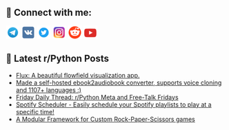 ## 🔎 Connect with me:
[<img src="https://github.com/bullbesh/bullbesh/blob/main/images/Telegram.png" width="32" height="32" />](https://t.me/bullbesh)
[<img src="https://github.com/bullbesh/bullbesh/blob/main/images/VK.png" width="32" height="32" />](https://vk.com/bullbesh)
[<img src="https://github.com/bullbesh/bullbesh/blob/main/images/Twitter.png" width="32" height="32" />](https://twitter.com/bullbesh1)
[<img src="https://github.com/bullbesh/bullbesh/blob/main/images/Instagram.png" width="32" height="32" />](https://www.instagram.com/bullbesh)
[<img src="https://github.com/bullbesh/bullbesh/blob/main/images/Reddit.png" width="32" height="32" />](https://www.reddit.com/user/bullbesh)
[<img src="https://github.com/bullbesh/bullbesh/blob/main/images/YouTube.png" width="32" height="32" />](https://www.youtube.com/channel/UCtfjRs6uzgq5mfm8S06WTcg)

## 📕 Latest r/Python Posts
<!-- BLOG-POST-LIST:START -->
- [Flux: A beautiful flowfield visualization app.](https://www.reddit.com/r/Python/comments/1hn7n21/flux_a_beautiful_flowfield_visualization_app/)
- [Made a self-hosted ebook2audiobook converter, supports voice cloning and 1107+ languages :&rpar;](https://www.reddit.com/r/Python/comments/1hn6pzt/made_a_selfhosted_ebook2audiobook_converter/)
- [Friday Daily Thread: r/Python Meta and Free-Talk Fridays](https://www.reddit.com/r/Python/comments/1hn1s3d/friday_daily_thread_rpython_meta_and_freetalk/)
- [Spotify Scheduler - Easily schedule your Spotify playlists to play at a specific time!](https://www.reddit.com/r/Python/comments/1hn0rbo/spotify_scheduler_easily_schedule_your_spotify/)
- [A Modular Framework for Custom Rock-Paper-Scissors games](https://www.reddit.com/r/Python/comments/1hmq6ym/a_modular_framework_for_custom_rockpaperscissors/)
<!-- BLOG-POST-LIST:END -->
